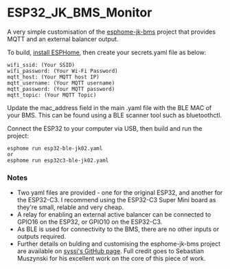 # ESP32_JK_BMS_Monitor
A very simple customisation of the [esphome-jk-bms](https://github.com/syssi/esphome-jk-bms) project that provides MQTT and an external balancer output.

To build, [install ESPHome](https://esphome.io/guides/installing_esphome.html), then create your secrets.yaml file as below:

    wifi_ssid: (Your SSID)
    wifi_password: (Your Wi-Fi Password)
    mqtt_host: (Your MQTT host IP)
    mqtt_username: (Your MQTT username)
    mqtt_password: (Your MQTT password)
    mqtt_topic: (Your MQTT Topic)

Update the mac_address field in the main .yaml file with the BLE MAC of your BMS. This can be found using a BLE scanner tool such as bluetoothctl.

Connect the ESP32 to your computer via USB, then build and run the project:

    esphome run esp32-ble-jk02.yaml
    or
    esphome run esp32c3-ble-jk02.yaml


### Notes
- Two yaml files are provided - one for the original ESP32, and another for the ESP32-C3. I recommend using the ESP32-C3 Super Mini board as they're small, relable and very cheap.
- A relay for enabling an external active balancer can be connected to GPIO16 on the ESP32, or GPIO10 on the ESP32-C3.
- As BLE is used for connectivity to the BMS, there are no other inputs or outputs required.
- Further details on bulding and customising the esphome-jk-bms project are available on [syssi's GitHub page](https://github.com/syssi/esphome-jk-bms). Full credit goes to Sebastian Muszynski for his excellent work on the core of this piece of work.
